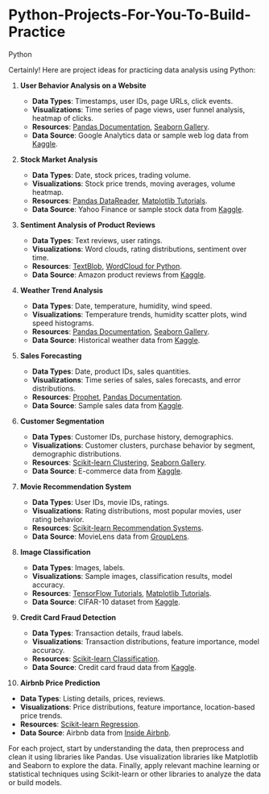 # Python-Projects-For-You-To-Build-Practice
Python


Certainly! Here are project ideas for practicing data analysis using Python:

1. **User Behavior Analysis on a Website**
   - **Data Types**: Timestamps, user IDs, page URLs, click events.
   - **Visualizations**: Time series of page views, user funnel analysis, heatmap of clicks.
   - **Resources**: [Pandas Documentation](https://pandas.pydata.org/docs/), [Seaborn Gallery](https://seaborn.pydata.org/examples/index.html).
   - **Data Source**: Google Analytics data or sample web log data from [Kaggle](https://www.kaggle.com/shawon10/web-log-dataset).

2. **Stock Market Analysis**
   - **Data Types**: Date, stock prices, trading volume.
   - **Visualizations**: Stock price trends, moving averages, volume heatmap.
   - **Resources**: [Pandas DataReader](https://pandas-datareader.readthedocs.io/en/latest/), [Matplotlib Tutorials](https://matplotlib.org/stable/tutorials/index.html).
   - **Data Source**: Yahoo Finance or sample stock data from [Kaggle](https://www.kaggle.com/borismarjanovic/price-volume-data-for-all-us-stocks-etfs).

3. **Sentiment Analysis of Product Reviews**
   - **Data Types**: Text reviews, user ratings.
   - **Visualizations**: Word clouds, rating distributions, sentiment over time.
   - **Resources**: [TextBlob](https://textblob.readthedocs.io/en/dev/), [WordCloud for Python](https://github.com/amueller/word_cloud).
   - **Data Source**: Amazon product reviews from [Kaggle](https://www.kaggle.com/datafiniti/consumer-reviews-of-amazon-products).

4. **Weather Trend Analysis**
   - **Data Types**: Date, temperature, humidity, wind speed.
   - **Visualizations**: Temperature trends, humidity scatter plots, wind speed histograms.
   - **Resources**: [Pandas Documentation](https://pandas.pydata.org/docs/), [Seaborn Gallery](https://seaborn.pydata.org/examples/index.html).
   - **Data Source**: Historical weather data from [Kaggle](https://www.kaggle.com/selfishgene/historical-hourly-weather-data).

5. **Sales Forecasting**
   - **Data Types**: Date, product IDs, sales quantities.
   - **Visualizations**: Time series of sales, sales forecasts, and error distributions.
   - **Resources**: [Prophet](https://facebook.github.io/prophet/docs/quick_start.html), [Pandas Documentation](https://pandas.pydata.org/docs/).
   - **Data Source**: Sample sales data from [Kaggle](https://www.kaggle.com/c/demand-forecasting-kernels-only/data).

6. **Customer Segmentation**
   - **Data Types**: Customer IDs, purchase history, demographics.
   - **Visualizations**: Customer clusters, purchase behavior by segment, demographic distributions.
   - **Resources**: [Scikit-learn Clustering](https://scikit-learn.org/stable/modules/clustering.html), [Seaborn Gallery](https://seaborn.pydata.org/examples/index.html).
   - **Data Source**: E-commerce data from [Kaggle](https://www.kaggle.com/carrie1/ecommerce-data).

7. **Movie Recommendation System**
   - **Data Types**: User IDs, movie IDs, ratings.
   - **Visualizations**: Rating distributions, most popular movies, user rating behavior.
   - **Resources**: [Scikit-learn Recommendation Systems](https://scikit-learn.org/stable/unsupervised_learning.html#unsupervised-learning).
   - **Data Source**: MovieLens data from [GroupLens](https://grouplens.org/datasets/movielens/).

8. **Image Classification**
   - **Data Types**: Images, labels.
   - **Visualizations**: Sample images, classification results, model accuracy.
   - **Resources**: [TensorFlow Tutorials](https://www.tensorflow.org/tutorials), [Matplotlib Tutorials](https://matplotlib.org/stable/tutorials/index.html).
   - **Data Source**: CIFAR-10 dataset from [Kaggle](https://www.kaggle.com/c/cifar-10).

9. **Credit Card Fraud Detection**
   - **Data Types**: Transaction details, fraud labels.
   - **Visualizations**: Transaction distributions, feature importance, model accuracy.
   - **Resources**: [Scikit-learn Classification](https://scikit-learn.org/stable/supervised_learning.html#supervised-learning).
   - **Data Source**: Credit card fraud data from [Kaggle](https://www.kaggle.com/mlg-ulb/creditcardfraud).

10. **Airbnb Price Prediction**
   - **Data Types**: Listing details, prices, reviews.
   - **Visualizations**: Price distributions, feature importance, location-based price trends.
   - **Resources**: [Scikit-learn Regression](https://scikit-learn.org/stable/supervised_learning.html#supervised-learning).
   - **Data Source**: Airbnb data from [Inside Airbnb](http://insideairbnb.com/get-the-data.html).

For each project, start by understanding the data, then preprocess and clean it using libraries like Pandas. Use visualization libraries like Matplotlib and Seaborn to explore the data. Finally, apply relevant machine learning or statistical techniques using Scikit-learn or other libraries to analyze the data or build models.

